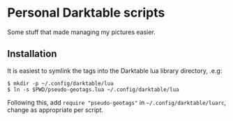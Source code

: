# Personal Darktable scripts

Some stuff that made managing my pictures easier.

## Installation

It is easiest to symlink the tags into the Darktable lua library directory,
.e.g:

    $ mkdir -p ~/.config/darktable/lua
    $ ln -s $PWD/pseudo-geotags.lua ~/.config/darktable/lua

Following this, add `require "pseudo-geotags"` in
`~/.config/darktable/luarc`, change as appropriate per script.
